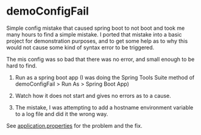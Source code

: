 # demoConfigFail


Simple config mistake that caused spring boot to not boot and took me many hours to find a simple mistake. I ported that mistake into a basic project for demonstration purposes, and to get some help as to why this would not cause some kind of syntax error to be triggered.

The mis config was so bad that there was no error, and small enough to be hard to find.


1. Run as a spring boot app (I was doing the Spring Tools Suite method of demoConfigFail > Run As > Spring Boot App)

2. Watch how it does not start and gives no errors as to a cause.

3. The mistake, I was attempting to add a hostname environment variable to a log file and did it the wrong way.

See [application.properties](src/main/resources/application.properties) for the problem and the fix.


